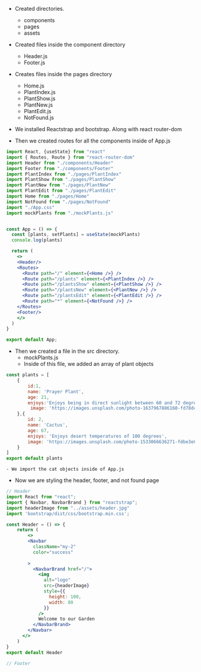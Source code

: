 - Created directories. 
    - components
    - pages
    - assets

- Created files inside the component directory
    - Header.js 
    - Footer.js

- Creates files inside the pages directory
    - Home.js
    - PlantIndex.js
    - PlantShow.js
    - PlantNew.js
    - PlantEdit.js
    - NotFound.js

- We installed Reactstrap and bootstrap. Along with react router-dom

- Then we created routes for all the components inside of App.js
```jsx
import React, {useState} from "react"
import { Routes, Route } from "react-router-dom"
import Header from "./components/Header"
import Footer from "./components/Footer"
import PlantIndex from "./pages/PlantIndex"
import PlantShow from "./pages/PlantShow"
import PlantNew from "./pages/PlantNew"
import PlantEdit from "./pages/PlantEdit"
import Home from "./pages/Home"
import NotFound from "./pages/NotFound"
import "./App.css"
import mockPlants from "./mockPlants.js"


const App = () => {
  const [plants, setPlants] = useState(mockPlants)
  console.log(plants)

  return (
    <>
    <Header/>
    <Routes>
      <Route path="/" element={<Home />} />
      <Route path="/plants" element={<PlantIndex />} />
      <Route path="/plantsShow" element={<PlantShow />} />
      <Route path="/plantsNew" element={<PlantNew />} />
      <Route path="/plantsEdit" element={<PlantEdit />} />
      <Route path="*" element={<NotFound />} />
    </Routes>
    <Footer/>
    </>
  )
}

export default App;

```

- Then we created a file in the src directory.
    - mockPlants.js
    - Inside of this file, we added an array of plant objects
```jsx
const plants = [
    {
        id:1,
        name: 'Prayer Plant',
        age: 21,
        enjoys:'Enjoys being in direct sunlight between 60 and 72 degrees',
         image: 'https://images.unsplash.com/photo-1637967886160-fd78dc3ce3f5?ixlib=rb-4.0.3&ixid=M3wxMjA3fDB8MHxzZWFyY2h8MTV8fHByYXllciUyMHBsYW50c3xlbnwwfHwwfHx8MA%3D%3D&auto=format&fit=crop&w=400&q=60'
    },{
        id: 2,
        name: 'Cactus',
        age: 67,
        enjoys: 'Enjoys desert temperatures of 100 degrees',
        image: 'https://images.unsplash.com/photo-1533066636271-fdbe3e84ad80?ixlib=rb-4.0.3&ixid=M3wxMjA3fDB8MHxzZWFyY2h8Mnx8Y2FjdHVzfGVufDB8fDB8fHww&auto=format&fit=crop&w=400&q=60'
    }
]
export default plants
```
    - We import the cat objects inside of App.js

- Now we are styling the header, footer, and not found page
```jsx
// Header
import React from "react";
import { Navbar, NavbarBrand } from "reactstrap";
import headerImage from "../assets/header.jpg"
import 'bootstrap/dist/css/bootstrap.min.css';

const Header = () => {
    return (
        <>
        <Navbar
          className="my-2"
          color="success"
    
        >
          <NavbarBrand href="/">
            <img
              alt="logo"
              src={headerImage}
              style={{
                height: 100,
                width: 80
              }}
            />
            Welcome to our Garden
          </NavbarBrand>
        </Navbar>
      </>
    )
}
export default Header

// Footer
```